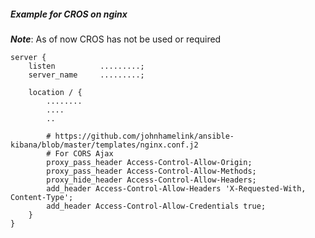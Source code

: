 ##### Example for CROS on nginx 

***Note***: As of now CROS has not be used or required


    server {
        listen          .........;
        server_name     .........;

        location / {
            ........
            ....
            ..
            
            # https://github.com/johnhamelink/ansible-kibana/blob/master/templates/nginx.conf.j2
            # For CORS Ajax
            proxy_pass_header Access-Control-Allow-Origin;
            proxy_pass_header Access-Control-Allow-Methods;
            proxy_hide_header Access-Control-Allow-Headers;
            add_header Access-Control-Allow-Headers 'X-Requested-With, Content-Type';
            add_header Access-Control-Allow-Credentials true;
        }
    }
